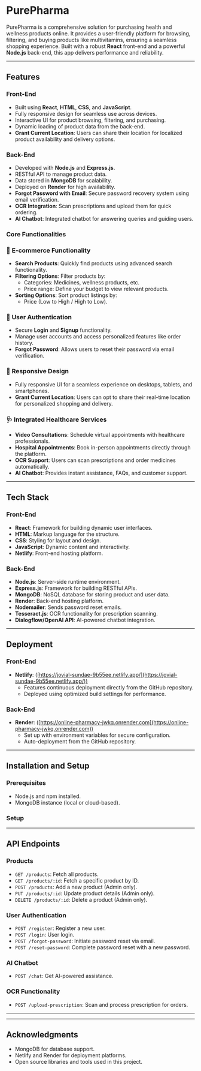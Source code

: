 # PurePharma

PurePharma is a comprehensive solution for purchasing health and wellness products online. It provides a user-friendly platform for browsing, filtering, and buying products like multivitamins, ensuring a seamless shopping experience. Built with a robust **React** front-end and a powerful **Node.js** back-end, this app delivers performance and reliability.

---

## Features

### Front-End

- Built using **React**, **HTML**, **CSS**, and **JavaScript**.
- Fully responsive design for seamless use across devices.
- Interactive UI for product browsing, filtering, and purchasing.
- Dynamic loading of product data from the back-end.
- **Grant Current Location**: Users can share their location for localized product availability and delivery options.

### Back-End

- Developed with **Node.js** and **Express.js**.
- RESTful API to manage product data.
- Data stored in **MongoDB** for scalability.
- Deployed on **Render** for high availability.
- **Forgot Password with Email**: Secure password recovery system using email verification.
- **OCR Integration**: Scan prescriptions and upload them for quick ordering.
- **AI Chatbot**: Integrated chatbot for answering queries and guiding users.

### Core Functionalities

### 🛒 **E-commerce Functionality**

- **Search Products**: Quickly find products using advanced search functionality.
- **Filtering Options**: Filter products by:
  - Categories: Medicines, wellness products, etc.
  - Price range: Define your budget to view relevant products.
- **Sorting Options**: Sort product listings by:
  - Price (Low to High / High to Low).

### 👤 **User Authentication**

- Secure **Login** and **Signup** functionality.
- Manage user accounts and access personalized features like order history.
- **Forgot Password**: Allows users to reset their password via email verification.

### 📱 **Responsive Design**

- Fully responsive UI for a seamless experience on desktops, tablets, and smartphones.
- **Grant Current Location**: Users can opt to share their real-time location for personalized shopping and delivery.

### 🩺 **Integrated Healthcare Services**

- **Video Consultations**: Schedule virtual appointments with healthcare professionals.
- **Hospital Appointments**: Book in-person appointments directly through the platform.
- **OCR Support**: Users can scan prescriptions and order medicines automatically.
- **AI Chatbot**: Provides instant assistance, FAQs, and customer support.

---

## Tech Stack

### Front-End

- **React**: Framework for building dynamic user interfaces.
- **HTML**: Markup language for the structure.
- **CSS**: Styling for layout and design.
- **JavaScript**: Dynamic content and interactivity.
- **Netlify**: Front-end hosting platform.

### Back-End

- **Node.js**: Server-side runtime environment.
- **Express.js**: Framework for building RESTful APIs.
- **MongoDB**: NoSQL database for storing product and user data.
- **Render**: Back-end hosting platform.
- **Nodemailer**: Sends password reset emails.
- **Tesseract.js**: OCR functionality for prescription scanning.
- **Dialogflow/OpenAI API**: AI-powered chatbot integration.

---

## Deployment

### Front-End

- **Netlify**: ([https://jovial-sundae-9b55ee.netlify.app/](https://jovial-sundae-9b55ee.netlify.app/))
  - Features continuous deployment directly from the GitHub repository.
  - Deployed using optimized build settings for performance.

### Back-End

- **Render**: ([https://online-pharmacy-jwkq.onrender.com](https://online-pharmacy-jwkq.onrender.com))
  - Set up with environment variables for secure configuration.
  - Auto-deployment from the GitHub repository.


---

## Installation and Setup

### Prerequisites

- Node.js and npm installed.
- MongoDB instance (local or cloud-based).

### Setup


---

## API Endpoints

### Products

- `GET /products`: Fetch all products.
- `GET /products/:id`: Fetch a specific product by ID.
- `POST /products`: Add a new product (Admin only).
- `PUT /products/:id`: Update product details (Admin only).
- `DELETE /products/:id`: Delete a product (Admin only).

### User Authentication

- `POST /register`: Register a new user.
- `POST /login`: User login.
- `POST /forgot-password`: Initiate password reset via email.
- `POST /reset-password`: Complete password reset with a new password.

### AI Chatbot

- `POST /chat`: Get AI-powered assistance.

### OCR Functionality

- `POST /upload-prescription`: Scan and process prescription for orders.

---








---

## Acknowledgments

- MongoDB for database support.
- Netlify and Render for deployment platforms.
- Open source libraries and tools used in this project.


